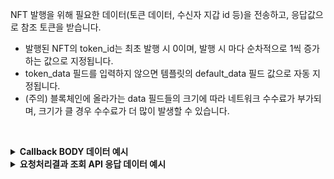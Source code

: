 NFT 발행을 위해 필요한 데이터(토큰 데이터, 수신자 지갑 id 등)을 전송하고, 응답값으로 참조 토큰을 받습니다.
- 발행된 NFT의 token_id는 최초 발행 시 0이며, 발행 시 마다 순차적으로 1씩 증가하는 값으로 지정됩니다.
- token_data 필드를 입력하지 않으면 템플릿의 default_data 필드 값으로 자동 지정됩니다.
- (주의) 블록체인에 올라가는 data 필드들의 크기에 따라 네트워크 수수료가 부가되며, 크기가 클 경우 수수료가 더 많이 발생할 수 있습니다.
<p><br/></p>

<details>
  <summary><b>Callback BODY 데이터 예시</b></summary>

  ```plaintext
  # token_id 필드는 발행된 NFT 토큰의 식별자이며 NFT 토큰을 사용하는 API에서 필요합니다. 
  {
      “request_id”: “21c6c1c4-ca95-4144-9bc3-0d44456d3243”,
      “status”: “SUCCESS”,
      “reason”: “”,
      “results”: {
            “token_id”: 1,
            “transaction_hash”: “0xbd0c8192a39a70525e4b243f67d31c9656bb…”
      }
  }
  ```
</details>

<details>
  <summary><b>요청처리결과 조회 API 응답 데이터 예시</b></summary>

  ```plaintext
  # token_id 필드는 발행된 NFT 토큰의 식별자이며 NFT 토큰을 사용하는 API에서 필요합니다. 
  {
      “code”: “20000”,
      “message”: “SUCCESS”,
      “request_id”: “21c6c1c4-ca95-4144-9bc3-0d44456d3243”,
      “results”: {
            “token_id”: 1,
            “transaction_hash”: “0xbd0c8192a39a70525e4b243f67d31c9656bb…”,
            “requested_at”: “2024-04-19T02:16:44.53415005Z”,
            “finished_at”: “2024-04-19T02:16:44.53415005Z”
      }
  }
  ```
</details>
